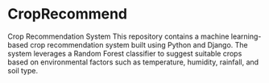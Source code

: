 # CropRecommend
Crop Recommendation System This repository contains a machine learning-based crop recommendation system built using Python and Django. The system leverages a Random Forest classifier to suggest suitable crops based on environmental factors such as temperature, humidity, rainfall, and soil type.
